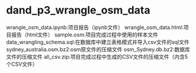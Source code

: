 # dand_p3_wrangle_osm_data

wrangle_osm_data.ipynb:项目报告（ipynb文件）
wrangle_osm_data.html:项目报告（html文件）
sample.osm:项目完成过程中使用的样本文件
data_wrangling_schema.sql:在数据库中建立表格模式并导入csv文件的sql文件
sydney_australia.osm.bz2:osm原文件的压缩文件
osm_Sydney.db.bz2:数据库文件的压缩文件
all_csv.zip:项目完成过程中生成的CSV文件的压缩文件（内含5个CSV文件）

